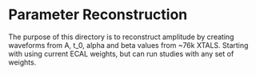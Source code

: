 # Parameter Reconstruction 

The purpose of this directory is to reconstruct amplitude by creating waveforms from A, t_0, alpha and beta values from ~76k XTALS. Starting with using current ECAL weights, but can run studies with any set of weights. 
